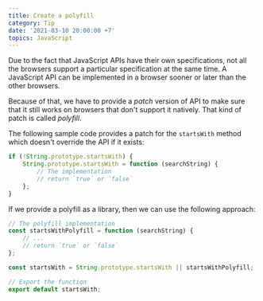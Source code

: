 ```yaml
---
title: Create a polyfill
category: Tip
date: '2021-03-10 20:00:00 +7'
topics: JavaScript
---
```


Due to the fact that JavaScript APIs have their own specifications, not all the browsers support a particular specification at the same time.
A JavaScript API can be implemented in a browser sooner or later than the other browsers.

Because of that, we have to provide a _patch_ version of API to make sure that it still works on browsers that don't support it natively. That kind of patch is called _polyfill_.

The following sample code provides a patch for the `startsWith` method which doesn't override the API if it exists:

```js
if (!String.prototype.startsWith) {
    String.prototype.startsWith = function (searchString) {
        // The implementation
        // return `true` or `false`
    };
}
```

If we provide a polyfill as a library, then we can use the following approach:

```js
// The polyfill implementation
const startsWithPolyfill = function (searchString) {
    // ...
    // return `true` or `false`
};

const startsWith = String.prototype.startsWith || startsWithPolyfill;

// Export the function
export default startsWith;
```
